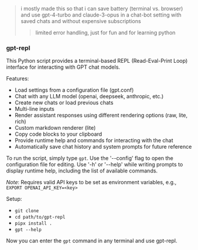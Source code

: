 > i mostly made this so that i can save battery (terminal vs. browser)
and use gpt-4-turbo and claude-3-opus in a chat-bot setting with saved chats and without expensive subscriptions
>> limited error handling, just for fun and for learning python

### gpt-repl

This Python script provides a terminal-based REPL (Read-Eval-Print Loop) interface for interacting with GPT chat models.

Features:
- Load settings from a configuration file (gpt.conf)
- Chat with any LLM model (openai, deepseek, anthropic, etc.)
- Create new chats or load previous chats
- Multi-line inputs
- Render assistant responses using different rendering options (raw, lite, rich)
- Custom markdown renderer (lite)
- Copy code blocks to your clipboard
- Provide runtime help and commands for interacting with the chat
- Automatically save chat history and system prompts for future reference

To run the script, simply type `gpt`. Use the '--config' flag to open the configuration file for editing. Use '-h' or '--help' while writing prompts to display runtime help, including the list of available commands.

_Note_: Requires valid API keys to be set as environment variables, e.g., `EXPORT OPENAI_API_KEY=<key>`

Setup:
- `git clone`
- `cd path/to/gpt-repl`
- `pipx install .`
- `gpt --help`

Now you can enter the `gpt` command in any terminal and use gpt-repl. 
